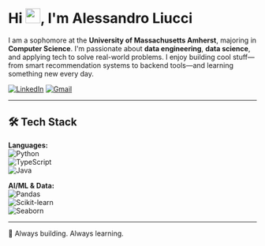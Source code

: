 # Hi <img src="https://media.giphy.com/media/hvRJCLFzcasrR4ia7z/giphy.gif" width="30px">, I'm Alessandro Liucci

I am a sophomore at the **University of Massachusetts Amherst**, majoring in **Computer Science**. I'm passionate about **data engineering**, **data science**, and applying tech to solve real-world problems. I enjoy building cool stuff—from smart recommendation systems to backend tools—and learning something new every day.

[![LinkedIn](https://img.shields.io/badge/LinkedIn-blue?style=for-the-badge&logo=linkedin)](https://www.linkedin.com/in/aliucci)
[![Gmail](https://img.shields.io/badge/Gmail-red?style=for-the-badge&logo=gmail&logoColor=white)](mailto:aliucci@umass.edu)



---

## 🛠 Tech Stack

**Languages:**  
![Python](https://img.shields.io/badge/Python-3776AB?style=for-the-badge&logo=python&logoColor=white)  
![TypeScript](https://img.shields.io/badge/TypeScript-3178C6?style=for-the-badge&logo=typescript&logoColor=white)  
![Java](https://img.shields.io/badge/Java-ED8B00?style=for-the-badge&logo=java&logoColor=white)

**AI/ML & Data:**  
![Pandas](https://img.shields.io/badge/Pandas-150458?style=for-the-badge&logo=pandas&logoColor=white)  
![Scikit-learn](https://img.shields.io/badge/Scikit--learn-F7931E?style=for-the-badge&logo=scikit-learn&logoColor=white)  
![Seaborn](https://img.shields.io/badge/Seaborn-378BBA?style=for-the-badge)

---

🧠 Always building. Always learning.
